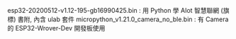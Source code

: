 esp32-20200512-v1.12-195-gb16990425.bin : 用 Python 學 AIot 智慧聯網 (旗標) 書附, 內含 ulab 套件 
micropython_v1.21.0_camera_no_ble.bin : 有 Camera 的 ESP32-Wrover-Dev 開發板使用  
